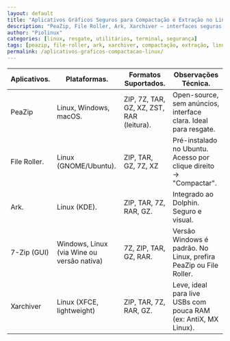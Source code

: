 ```yaml
---
layout: default
title: "Aplicativos Gráficos Seguros para Compactação e Extração no Linux"
description: "PeaZip, File Roller, Ark, Xarchiver — interfaces seguras para compactar e extrair arquivos sem risco de comandos manuais perigosos."
author: "Piolinux"
categories: [linux, resgate, utilitários, terminal, segurança]
tags: [peazip, file-roller, ark, xarchiver, compactação, extração, linux, resgate]
permalink: /aplicativos-graficos-compactacao-linux/
---
```







<div class="table-container">
  <table class="evergreen-table">
    <thead>
      <tr>
        <th>Aplicativos.</th>
        <th>Plataformas.</th>
        <th>Formatos Suportados.</th>
        <th>Observações Técnica.</th>
      </tr>
    </thead>
    <tbody>
      <tr>
        <td data-label="Aplicativo">PeaZip</td>
        <td data-label="Plataformas">Linux, Windows, macOS.</td>
        <td data-label="Formatos Suportados">ZIP, 7Z, TAR, GZ, XZ, ZST, RAR (leitura).</td>
        <td data-label="Observação Técnica">Open-source, sem anúncios, interface clara. Ideal para resgate.</td>
      </tr>
      <tr>
        <td data-label="Aplicativo">File Roller.</td>
        <td data-label="Plataformas">Linux (GNOME/Ubuntu).</td>
        <td data-label="Formatos Suportados">ZIP, TAR, GZ, 7Z, XZ</td>
        <td data-label="Observação Técnica">Pré-instalado no Ubuntu. Acesso por clique direito → "Compactar".</td>
      </tr>
      <tr>
        <td data-label="Aplicativo">Ark.</td>
        <td data-label="Plataformas">Linux (KDE).</td>
        <td data-label="Formatos Suportados">ZIP, TAR, 7Z, RAR, GZ.</td>
        <td data-label="Observação Técnica">Integrado ao Dolphin. Seguro e visual.</td>
      </tr>
      <tr>
        <td data-label="Aplicativo">7-Zip (GUI)</td>
        <td data-label="Plataformas">Windows, Linux (via Wine ou versão nativa)</td>
        <td data-label="Formatos Suportados">7Z, ZIP, TAR, GZ, RAR.</td>
        <td data-label="Observação Técnica">Versão Windows é padrão. No Linux, prefira PeaZip ou File Roller.</td>
      </tr>
      <tr>
        <td data-label="Aplicativo">Xarchiver</td>
        <td data-label="Plataformas">Linux (XFCE, lightweight)</td>
        <td data-label="Formatos Suportados">ZIP, TAR, 7Z, RAR, GZ.</td>
        <td data-label="Observação Técnica">Leve, ideal para live USBs com pouca RAM (ex: AntiX, MX Linux).</td>
      </tr>
    </tbody>
  </table>
</div>






</section>




